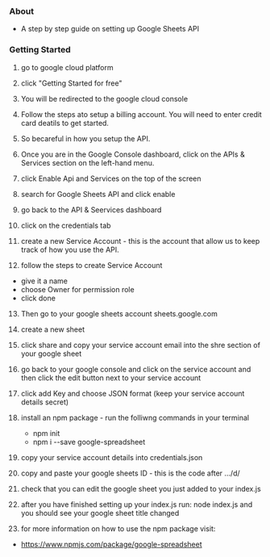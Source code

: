 ### About

- A step by step guide on setting up Google Sheets API

### Getting Started

1. go to google cloud platform

2. click "Getting Started for free"

3. You will be redirected to the google cloud console

4. Follow the steps ato setup a billing account. You will need to enter credit card deatils to get started.

5. So becareful in how you setup the API.

6. Once you are in the Google Console dashboard, click on the APIs & Services section on the left-hand menu.

7. click Enable Api and Services on the top of the screen

8. search for Google Sheets API and click enable

9. go back to the API & Seervices dashboard

10. click on the credentials tab

11. create a new Service Account - this is the account that allow us to keep track of how you use the API.

12. follow the steps to create Service Account

- give it a name
- choose Owner for permission role
- click done

13. Then go to your google sheets account sheets.google.com

14. create a new sheet

15. click share and copy your service account email into the shre section of your google sheet

16. go back to your google console and click on the service account and then click the edit button next to your service account

17. click add Key and choose JSON format (keep your service account details secret)

18. install an npm package - run the folliwng commands in your terminal

    - npm init
    - npm i --save google-spreadsheet

19. copy your service account details into credentials.json

20. copy and paste your google sheets ID - this is the code after .../d/

21. check that you can edit the google sheet you just added to your index.js

22. after you have finished setting up your index.js run: node index.js and you should see your google sheet title changed

23. for more information on how to use the npm package visit:

- https://www.npmjs.com/package/google-spreadsheet
